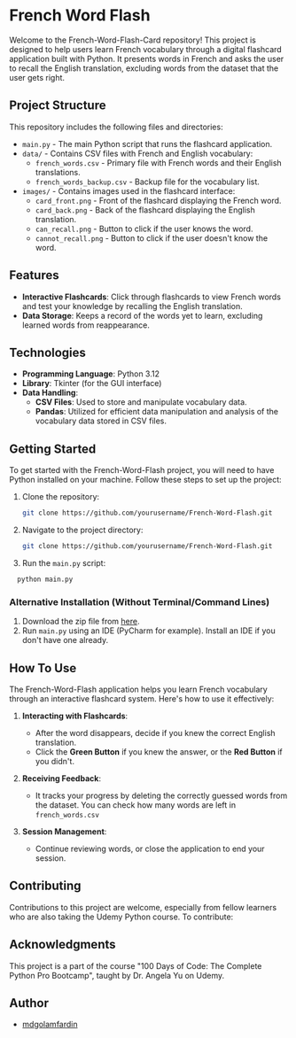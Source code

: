 # French Word Flash

Welcome to the French-Word-Flash-Card repository! This project is designed to help users learn French vocabulary through a digital flashcard application built with Python. It presents words in French and asks the user to recall the English translation, excluding words from the dataset that the user gets right. 

## Project Structure

This repository includes the following files and directories:

- `main.py` - The main Python script that runs the flashcard application.
- `data/` - Contains CSV files with French and English vocabulary:
  - `french_words.csv` - Primary file with French words and their English translations.
  - `french_words_backup.csv` - Backup file for the vocabulary list.
- `images/` - Contains images used in the flashcard interface:
  - `card_front.png` - Front of the flashcard displaying the French word.
  - `card_back.png` - Back of the flashcard displaying the English translation.
  - `can_recall.png` - Button to click if the user knows the word.
  - `cannot_recall.png` - Button to click if the user doesn't know the word.

## Features

- **Interactive Flashcards**: Click through flashcards to view French words and test your knowledge by recalling the English translation.
- **Data Storage**: Keeps a record of the words yet to learn, excluding learned words from reappearance.

## Technologies
- **Programming Language**: Python 3.12
- **Library**: Tkinter (for the GUI interface)
- **Data Handling**: 
  - **CSV Files**: Used to store and manipulate vocabulary data.
  - **Pandas**: Utilized for efficient data manipulation and analysis of the vocabulary data stored in CSV files.

## Getting Started
To get started with the French-Word-Flash project, you will need to have Python installed on your machine. Follow these steps to set up the project:

1. Clone the repository:
   ```bash
   git clone https://github.com/yourusername/French-Word-Flash.git
   ```
2. Navigate to the project directory:
   ```bash
   git clone https://github.com/yourusername/French-Word-Flash.git
   ```
3. Run the `main.py` script:
  ```bash
    python main.py
  ```

### Alternative Installation (Without Terminal/Command Lines)
1. Download the zip file from [here](https://github.com/mdgolamfardin/French-Word-Flash).
2. Run `main.py` using an IDE (PyCharm for example). Install an IDE if you don't have one already.

## How To Use
The French-Word-Flash application helps you learn French vocabulary through an interactive flashcard system. Here's how to use it effectively:

1. **Interacting with Flashcards**:
   - After the word disappears, decide if you knew the correct English translation.
   - Click the **Green Button** if you knew the answer, or the **Red Button** if you didn't.

2. **Receiving Feedback**:
   - It tracks your progress by deleting the correctly guessed words from the dataset. You can check how many words are left in `french_words.csv`

3. **Session Management**:
   - Continue reviewing words, or close the application to end your session.

## Contributing
Contributions to this project are welcome, especially from fellow learners who are also taking the Udemy Python course. To contribute:

## Acknowledgments
This project is a part of the course "100 Days of Code: The Complete Python Pro Bootcamp", taught by Dr. Angela Yu on Udemy.

## Author
- [mdgolamfardin](https://github.com/mdgolamfardin)

